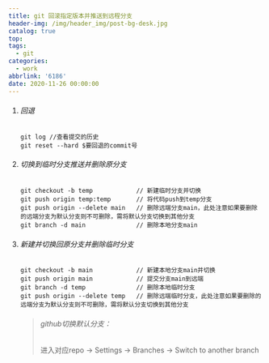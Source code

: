 ```yaml
---
title: git 回滚指定版本并推送到远程分支
header-img: /img/header_img/post-bg-desk.jpg
catalog: true
top:
tags:
  - git
categories:
  - work
abbrlink: '6186'
date: 2020-11-26 00:00:00
---
```


1. ###### 回退

    ```
    git log //查看提交的历史
    git reset --hard $要回退的commit号
    ```

2. ###### 切换到临时分支推送并删除原分支

    ```
    git checkout -b temp            // 新建临时分支并切换
    git push origin temp:temp       // 将代码push到temp分支
    git push origin --delete main   // 删除远端分支main，此处注意如果要删除的远端分支为默认分支则不可删除，需将默认分支切换到其他分支
    git branch -d main              // 删除本地分支main
    ```

3. ###### 新建并切换回原分支并删除临时分支

    ```
    git checkout -b main            // 新建本地分支main并切换
    git push origin main            // 提交分支main到远端
    git branch -d temp				// 删除本地临时分支
    git push origin --delete temp	// 删除远端临时分支，此处注意如果要删除的远端分支为默认分支则不可删除，需将默认分支切换到其他分支
    ```

    > ###### github切换默认分支：
    >
    > 	进入对应repo → Settings → Branches → Switch to another branch